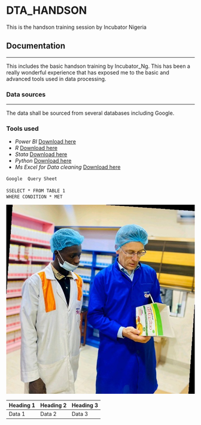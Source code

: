 # DTA_HANDSON
This is the handson training session by Incubator Nigeria
## **Documentation**
---
This includes the basic handson training by Incubator_Ng. This has been a really wonderful experience that has exposed me to the basic and advanced tools used in data processing.
### Data sources
---
The data shall be sourced from several databases including Google.
### Tools used
- *Power BI* [Download here](https://powerbi.microsoft.com/en-us/downloads/)
- *R* [Download here](https://posit.co/downloads/)
- *Stata* [Download here](https://download.stata.com/download/)
- *Python* [Download here](https://www.python.org/downloads/)
- *Ms Excel for Data cleaning* [Download here](https://www.microsoft.com/en-us/microsoft-365/excel)

~~~
Google  Query Sheet

SSELECT * FROM TABLE 1
WHERE CONDITION * MET
~~~

![new](Image.jpeg)

|Heading 1 | Heading 2| Heading 3|
|----------| ---------| ---------|
|Data 1 | Data 2|Data 3|
